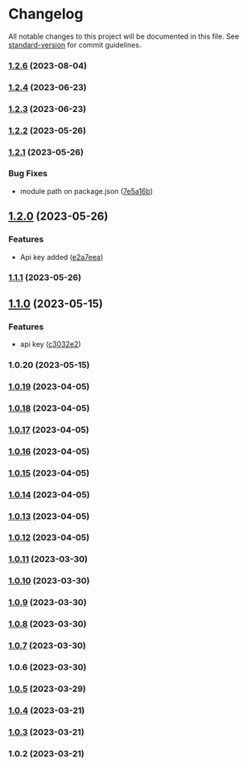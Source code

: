 # Changelog

All notable changes to this project will be documented in this file. See [standard-version](https://github.com/conventional-changelog/standard-version) for commit guidelines.

### [1.2.6](https://github.com/sologenic/solodex/compare/v1.2.4...v1.2.6) (2023-08-04)

### [1.2.4](https://github.com/sologenic/solodex/compare/v1.2.3...v1.2.4) (2023-06-23)

### [1.2.3](https://github.com/sologenic/solodex/compare/v1.2.2...v1.2.3) (2023-06-23)

### [1.2.2](https://github.com/sologenic/solodex/compare/v1.2.1...v1.2.2) (2023-05-26)

### [1.2.1](https://github.com/sologenic/solodex/compare/v1.2.0...v1.2.1) (2023-05-26)


### Bug Fixes

* module path on package.json ([7e5a16b](https://github.com/sologenic/solodex/commit/7e5a16b002c551b2a15156e1d140fe62ebac89db))

## [1.2.0](https://github.com/sologenic/solodex/compare/v1.1.1...v1.2.0) (2023-05-26)


### Features

* Api key added ([e2a7eea](https://github.com/sologenic/solodex/commit/e2a7eea0189b93cd78fec78e254d3a3021c6b7fa))

### [1.1.1](https://github.com/sologenic/solodex/compare/v1.1.0...v1.1.1) (2023-05-26)

## [1.1.0](https://github.com/sologenic/solodex/compare/v1.0.20...v1.1.0) (2023-05-15)


### Features

* api key ([c3032e2](https://github.com/sologenic/solodex/commit/c3032e2c7206f1c5f90864c5280b911526c3fda9))

### 1.0.20 (2023-05-15)

### [1.0.19](https://github.com/Sologenic/solodex/compare/v1.0.18...v1.0.19) (2023-04-05)

### [1.0.18](https://github.com/Sologenic/solodex/compare/v1.0.17...v1.0.18) (2023-04-05)

### [1.0.17](https://github.com/Sologenic/solodex/compare/v1.0.16...v1.0.17) (2023-04-05)

### [1.0.16](https://github.com/Sologenic/solodex/compare/v1.0.15...v1.0.16) (2023-04-05)

### [1.0.15](https://github.com/Sologenic/solodex/compare/v1.0.14...v1.0.15) (2023-04-05)

### [1.0.14](https://github.com/Sologenic/solodex/compare/v1.0.13...v1.0.14) (2023-04-05)

### [1.0.13](https://github.com/Sologenic/solodex/compare/v1.0.12...v1.0.13) (2023-04-05)

### [1.0.12](https://github.com/Sologenic/solodex/compare/v1.0.11...v1.0.12) (2023-04-05)

### [1.0.11](https://github.com/Sologenic/solodex/compare/v1.0.10...v1.0.11) (2023-03-30)

### [1.0.10](https://github.com/Sologenic/solodex/compare/v1.0.9...v1.0.10) (2023-03-30)

### [1.0.9](https://github.com/Sologenic/solodex/compare/v1.0.8...v1.0.9) (2023-03-30)

### [1.0.8](https://github.com/Sologenic/solodex/compare/v1.0.7...v1.0.8) (2023-03-30)

### [1.0.7](https://github.com/Sologenic/solodex/compare/v1.0.6...v1.0.7) (2023-03-30)

### 1.0.6 (2023-03-30)

### [1.0.5](https://github.com/sologenic/solodex/compare/v1.0.4...v1.0.5) (2023-03-29)

### [1.0.4](https://github.com/sologenic/solodex/compare/v1.0.3...v1.0.4) (2023-03-21)

### [1.0.3](https://github.com/sologenic/solodex/compare/v1.0.2...v1.0.3) (2023-03-21)

### 1.0.2 (2023-03-21)
